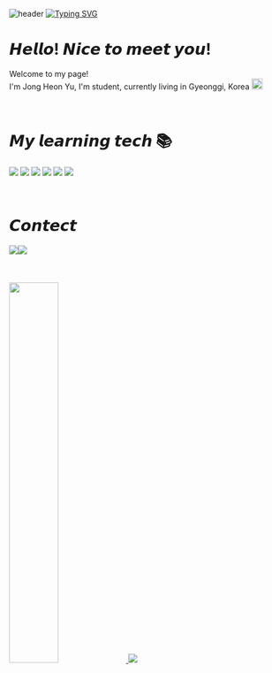 ![header](https://capsule-render.vercel.app/api?type=waving&color=190707&text=&animation=twinkling&height=80)
[![Typing SVG](https://readme-typing-svg.demolab.com?font=Alkatra&weight=500&size=45&duration=3500&pause=3&color=190707&center=false&vCenter=false&multiline=true&repeat=true&width=1000&height=100&lines=Welcome+to+JH's+GitHub!👋)](https://git.io/typing-svg)



# 𝙃𝙚𝙡𝙡𝙤! 𝙉𝙞𝙘𝙚 𝙩𝙤 𝙢𝙚𝙚𝙩 𝙮𝙤𝙪!
Welcome to my page! <br/>
I'm Jong Heon Yu, I'm student, currently living in Gyeonggi, Korea <img src="https://user-images.githubusercontent.com/70050528/189471349-b61089ef-38fa-4c0a-acd5-776f094f0809.png" width="20" style="max-width: 100%;">

<br>

# 𝙈𝙮 𝙡𝙚𝙖𝙧𝙣𝙞𝙣𝙜 𝙩𝙚𝙘𝙝 📚
<p>
<img src="https://img.shields.io/badge/HTML5-E34F26?style=flat-square&logo=html5&logoColor=white"/>
<img src="https://img.shields.io/badge/CSS3-1572B6?style=flat-square&logo=css3&logoColor=white"/>
<img src="https://img.shields.io/badge/java-007396?style=flat-square&logo=java&logoColor=white"/>
<img src="https://img.shields.io/badge/MySQL-4479A1?style=flat-square&logo=MySQL&logoColor=white"/>
<img src="https://img.shields.io/badge/C-A8B9CC?style=flat-square&logo=C&logoColor=white"/>
<img src="https://img.shields.io/badge/Python-3776AB?style=flat-square&logo=Python&logoColor=white"/>

</p>
<br>

# 𝘾𝙤𝙣𝙩𝙚𝙘𝙩

<div style="display:flex; flex-direction:row;">
    <a href="mailto:jjong1239174@gmail.com">
        <img src="https://img.shields.io/badge/Gmail-EA4335?style=for-the-badge&logo=Gmail&logoColor=white"> 
    </a>
    <a href="https://www.instagram.com/dbwhdgjs">
        <img src="https://img.shields.io/badge/Instagram-E4405F?style=for-the-badge&logo=Instagram&logoColor=white"> 
    </a>
</div>

<br/>
<br/>
<br>

<a href="s">
  <img src="https://github-readme-stats.vercel.app/api?username=dbwhdgjs&theme=tokyonight&show_icons=true" width="42%" />
</a>
<a href="s">
  <img src="https://github-readme-stats.vercel.app/api/top-langs/?username=dbwhdgjs&exclude_repo=dkssud8150.github.io&layout=compact&theme=tokyonight" />
</a>

<!--
**dbwhdgjs/dbwhdgjs** is a ✨ _special_ ✨ repository because its `README.md` (this file) appears on your GitHub profile.

Here are some ideas to get you started:

- 🔭 I’m currently working on ...
- 🌱 I’m currently learning ...
- 👯 I’m looking to collaborate on ...
- 🤔 I’m looking for help with ...
- 💬 Ask me about ...
- 📫 How to reach me: ...
- 😄 Pronouns: ...
- ⚡ Fun fact: ...
-->
